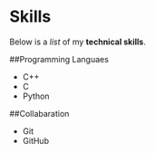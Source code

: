 # Skills

Below is a _list_ of my **technical skills**.

##Programming Languaes
- C++
- C
- Python

##Collabaration
- Git
- GitHub
